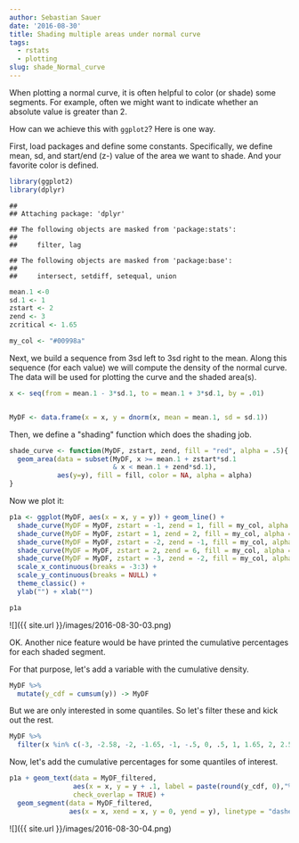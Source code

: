 ```yaml
---
author: Sebastian Sauer
date: '2016-08-30'
title: Shading multiple areas under normal curve
tags:
  - rstats
  - plotting
slug: shade_Normal_curve
---
```





When plotting a normal curve, it is often helpful to color (or shade) some segments. For example, often we might want to indicate whether an absolute value is greater than 2.

How can we achieve this with `ggplot2`? Here is one way.



First, load packages and define some constants. Specifically, we define mean, sd, and start/end (z-) value of the area we want to shade. And your favorite color is defined.

```r
library(ggplot2)
library(dplyr)
```

```
## 
## Attaching package: 'dplyr'
```

```
## The following objects are masked from 'package:stats':
## 
##     filter, lag
```

```
## The following objects are masked from 'package:base':
## 
##     intersect, setdiff, setequal, union
```

```r
mean.1 <-0
sd.1 <- 1
zstart <- 2
zend <- 3
zcritical <- 1.65

my_col <- "#00998a"
```


Next, we build a sequence from 3sd left to 3sd right to the mean. Along this sequence (for each value) we will compute the density of the normal curve. The data will be used for plotting the curve and the shaded area(s).


```r
x <- seq(from = mean.1 - 3*sd.1, to = mean.1 + 3*sd.1, by = .01)


MyDF <- data.frame(x = x, y = dnorm(x, mean = mean.1, sd = sd.1))
```


Then, we define a "shading" function which does the shading job.

```r
shade_curve <- function(MyDF, zstart, zend, fill = "red", alpha = .5){
  geom_area(data = subset(MyDF, x >= mean.1 + zstart*sd.1
                          & x < mean.1 + zend*sd.1),
            aes(y=y), fill = fill, color = NA, alpha = alpha)
}
```



Now we plot it:


```r
p1a <- ggplot(MyDF, aes(x = x, y = y)) + geom_line() +
  shade_curve(MyDF = MyDF, zstart = -1, zend = 1, fill = my_col, alpha = .3) +
  shade_curve(MyDF = MyDF, zstart = 1, zend = 2, fill = my_col, alpha = .5) +
  shade_curve(MyDF = MyDF, zstart = -2, zend = -1, fill = my_col, alpha = .5) +
  shade_curve(MyDF = MyDF, zstart = 2, zend = 6, fill = my_col, alpha = .7) +
  shade_curve(MyDF = MyDF, zstart = -3, zend = -2, fill = my_col, alpha = .7) +
  scale_x_continuous(breaks = -3:3) +
  scale_y_continuous(breaks = NULL) +
  theme_classic() +
  ylab("") + xlab("")

p1a
```

![]({{ site.url }}/images/2016-08-30-03.png)

OK. Another nice feature would be have printed the cumulative percentages for each shaded segment.

For that purpose, let's add a variable with the cumulative density.


```r
MyDF %>%
  mutate(y_cdf = cumsum(y)) -> MyDF
```



But we are only interested in some quantiles. So let's filter these and kick out the rest.


```r
MyDF %>%
  filter(x %in% c(-3, -2.58, -2, -1.65, -1, -.5, 0, .5, 1, 1.65, 2, 2.58, 3)) -> MyDF_filtered
```


Now, let's add the cumulative percentages for some quantiles of interest.


```r
p1a + geom_text(data = MyDF_filtered,
                aes(x = x, y = y + .1, label = paste(round(y_cdf, 0),"%")),
                check_overlap = TRUE) +
  geom_segment(data = MyDF_filtered,
               aes(x = x, xend = x, y = 0, yend = y), linetype = "dashed")
```

![]({{ site.url }}/images/2016-08-30-04.png)

